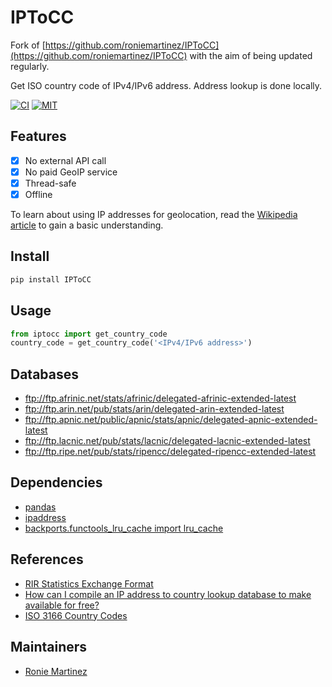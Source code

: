 # IPToCC
Fork of [https://github.com/roniemartinez/IPToCC](https://github.com/roniemartinez/IPToCC) with the aim of being updated regularly.

Get ISO country code of IPv4/IPv6 address. Address lookup is done locally.

[![CI](https://github.com/jamesdolan/IPToCC/actions/workflows/ci.yml/badge.svg?branch=master)](https://github.com/jamesdolan/IPToCC/actions/workflows/ci.yml)
[![MIT](https://img.shields.io/badge/license-MIT-blue.svg)](https://github.com/jamesdolan/IPToCC/blob/master/LICENSE)

## Features

- [x] No external API call
- [x] No paid GeoIP service
- [x] Thread-safe
- [x] Offline

To learn about using IP addresses for geolocation, read the [Wikipedia article](https://en.wikipedia.org/wiki/Geolocation_software) to gain a basic understanding.

## Install

```bash
pip install IPToCC
```

## Usage

```python
from iptocc import get_country_code
country_code = get_country_code('<IPv4/IPv6 address>')
```

## Databases

- ftp://ftp.afrinic.net/stats/afrinic/delegated-afrinic-extended-latest
- ftp://ftp.arin.net/pub/stats/arin/delegated-arin-extended-latest
- ftp://ftp.apnic.net/public/apnic/stats/apnic/delegated-apnic-extended-latest
- ftp://ftp.lacnic.net/pub/stats/lacnic/delegated-lacnic-extended-latest
- ftp://ftp.ripe.net/pub/stats/ripencc/delegated-ripencc-extended-latest

## Dependencies

- [pandas](https://github.com/pandas-dev/pandas)
- [ipaddress](https://github.com/phihag/ipaddress)
- [backports.functools_lru_cache import lru_cache](https://github.com/jaraco/backports.functools_lru_cache)

## References

- [RIR Statistics Exchange Format](https://www.apnic.net/about-apnic/corporate-documents/documents/resource-guidelines/rir-statistics-exchange-format/)
- [How can I compile an IP address to country lookup database to make available for free?](https://webmasters.stackexchange.com/questions/34628/how-can-i-compile-an-ip-address-to-country-lookup-database-to-make-available-for)
- [ISO 3166 Country Codes](https://dev.maxmind.com/geoip/legacy/codes/iso3166/)

## Maintainers

- [Ronie Martinez](mailto:ronmarti18@gmail.com)
